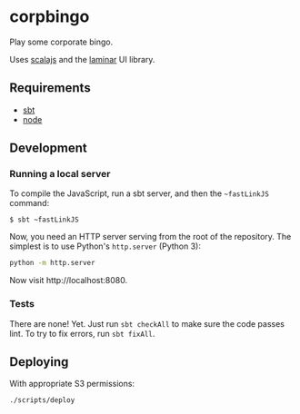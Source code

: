 corpbingo
=========

Play some corporate bingo.

Uses [scalajs](https://www.scala-js.org) and the
[laminar](https://laminar.dev) UI library.

## Requirements

- [sbt](https://www.scala-sbt.org)
- [node](https://nodejs.org/en/)

## Development

### Running a local server

To compile the JavaScript, run a sbt server, and then the `~fastLinkJS` command:

```
$ sbt ~fastLinkJS
```

Now, you need an HTTP server serving from the root of the repository. The
simplest is to use Python's `http.server` (Python 3):

```sh
python -m http.server
```

Now visit http://localhost:8080.

### Tests

There are none! Yet. Just run `sbt checkAll` to make sure the code passes
lint. To try to fix errors, run `sbt fixAll`.

## Deploying

With appropriate S3 permissions:

```sh
./scripts/deploy
```
